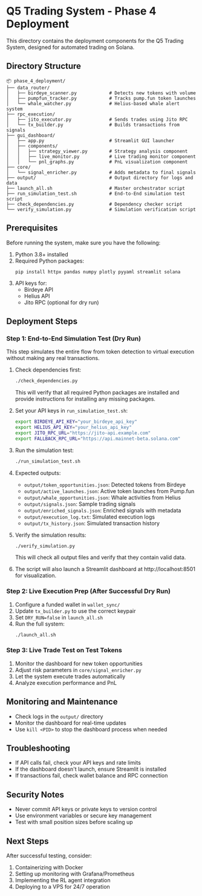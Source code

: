 # Q5 Trading System - Phase 4 Deployment

This directory contains the deployment components for the Q5 Trading System, designed for automated trading on Solana.

## Directory Structure

```
📦 phase_4_deployment/
├── data_router/
│   ├── birdeye_scanner.py            # Detects new tokens with volume
│   ├── pumpfun_tracker.py            # Tracks pump.fun token launches
│   └── whale_watcher.py              # Helius-based whale alert system
├── rpc_execution/
│   ├── jito_executor.py              # Sends trades using Jito RPC
│   └── tx_builder.py                 # Builds transactions from signals
├── gui_dashboard/
│   ├── app.py                        # Streamlit GUI launcher
│   ├── components/
│   │   ├── strategy_viewer.py        # Strategy analysis component
│   │   ├── live_monitor.py           # Live trading monitor component
│   │   └── pnl_graphs.py             # PnL visualization component
├── core/
│   └── signal_enricher.py            # Adds metadata to final signals
├── output/                           # Output directory for logs and data
├── launch_all.sh                     # Master orchestrator script
├── run_simulation_test.sh            # End-to-End simulation test script
├── check_dependencies.py             # Dependency checker script
└── verify_simulation.py              # Simulation verification script
```

## Prerequisites

Before running the system, make sure you have the following:

1. Python 3.8+ installed
2. Required Python packages:
   ```
   pip install httpx pandas numpy plotly pyyaml streamlit solana
   ```
3. API keys for:
   - Birdeye API
   - Helius API
   - Jito RPC (optional for dry run)

## Deployment Steps

### Step 1: End-to-End Simulation Test (Dry Run)

This step simulates the entire flow from token detection to virtual execution without making any real transactions.

1. Check dependencies first:
   ```bash
   ./check_dependencies.py
   ```
   This will verify that all required Python packages are installed and provide instructions for installing any missing packages.

2. Set your API keys in `run_simulation_test.sh`:
   ```bash
   export BIRDEYE_API_KEY="your_birdeye_api_key"
   export HELIUS_API_KEY="your_helius_api_key"
   export JITO_RPC_URL="https://jito-api.example.com"
   export FALLBACK_RPC_URL="https://api.mainnet-beta.solana.com"
   ```

3. Run the simulation test:
   ```bash
   ./run_simulation_test.sh
   ```

4. Expected outputs:
   - `output/token_opportunities.json`: Detected tokens from Birdeye
   - `output/active_launches.json`: Active token launches from Pump.fun
   - `output/whale_opportunities.json`: Whale activities from Helius
   - `output/signals.json`: Sample trading signals
   - `output/enriched_signals.json`: Enriched signals with metadata
   - `output/execution_log.txt`: Simulated execution logs
   - `output/tx_history.json`: Simulated transaction history

5. Verify the simulation results:
   ```bash
   ./verify_simulation.py
   ```
   This will check all output files and verify that they contain valid data.

6. The script will also launch a Streamlit dashboard at http://localhost:8501 for visualization.

### Step 2: Live Execution Prep (After Successful Dry Run)

1. Configure a funded wallet in `wallet_sync/`
2. Update `tx_builder.py` to use the correct keypair
3. Set `DRY_RUN=false` in `launch_all.sh`
4. Run the full system:
   ```bash
   ./launch_all.sh
   ```

### Step 3: Live Trade Test on Test Tokens

1. Monitor the dashboard for new token opportunities
2. Adjust risk parameters in `core/signal_enricher.py`
3. Let the system execute trades automatically
4. Analyze execution performance and PnL

## Monitoring and Maintenance

- Check logs in the `output/` directory
- Monitor the dashboard for real-time updates
- Use `kill <PID>` to stop the dashboard process when needed

## Troubleshooting

- If API calls fail, check your API keys and rate limits
- If the dashboard doesn't launch, ensure Streamlit is installed
- If transactions fail, check wallet balance and RPC connection

## Security Notes

- Never commit API keys or private keys to version control
- Use environment variables or secure key management
- Test with small position sizes before scaling up

## Next Steps

After successful testing, consider:
1. Containerizing with Docker
2. Setting up monitoring with Grafana/Prometheus
3. Implementing the RL agent integration
4. Deploying to a VPS for 24/7 operation
